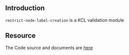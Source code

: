 ## Introduction

`restrict-node-label-creation` is a KCL validation module

## Resource

The Code source and documents are [here](https://github.com/kcl-lang/modules/tree/main/restrict-node-label-creation)
